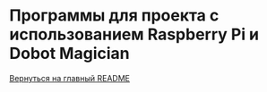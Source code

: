 # Программы для проекта с использованием Raspberry Pi и Dobot Magician

[Вернуться на главный README](../README.md)
